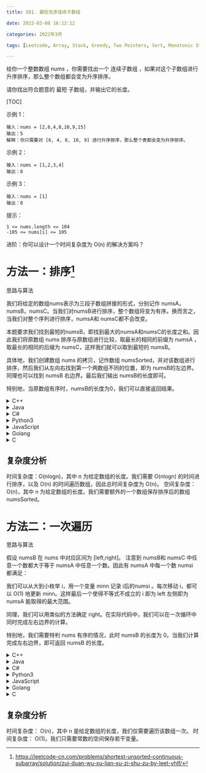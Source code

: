 ```yaml
---
title: 581. 最短无序连续子数组

date: 2022-03-08 16:12:12  

categories: 2022年3月

tags: [Leetcode, Array, Stack, Greedy, Two Pointers, Sort, Monotonic Stack]

---
```


给你一个整数数组 nums ，你需要找出一个 连续子数组 ，如果对这个子数组进行升序排序，那么整个数组都会变为升序排序。

请你找出符合题意的 最短 子数组，并输出它的长度。


<!-- more -->

[TOC]



示例 1：

    输入：nums = [2,6,4,8,10,9,15]
    输出：5
    解释：你只需要对 [6, 4, 8, 10, 9] 进行升序排序，那么整个表都会变为升序排序。
示例 2：

    输入：nums = [1,2,3,4]
    输出：0
示例 3：

    输入：nums = [1]
    输出：0


提示：

    1 <= nums.length <= 104
    -105 <= nums[i] <= 105


进阶：你可以设计一个时间复杂度为 O(n) 的解决方案吗？



# 方法一：排序[^1]

思路与算法

我们将给定的数组nums表示为三段子数组拼接的形式，分别记作 numsA，numsB，numsC。当我们对numsB进行排序，整个数组将变为有序。换而言之，当我们对整个序列进行排序，numsA和 numsC都不会改变。

本题要求我们找到最短的numsB，即找到最大的numsA和numsC的长度之和。因此我们将原数组 nums 排序与原数组进行比较，取最长的相同的前缀为 numsA ，取最长的相同的后缀为 numsC，这样我们就可以取到最短的 numsB。

具体地，我们创建数组  nums 的拷贝，记作数组  numsSorted，并对该数组进行排序，然后我们从左向右找到第一个两数组不同的位置，即为 
numsB的左边界。同理也可以找到 numsB 右边界。最后我们输出 numsB的长度即可。

特别地，当原数组有序时，numsB的长度为0，我们可以直接返回结果。



<details>
    <summary>C++</summary>
    
```
class Solution {
public:
    int findUnsortedSubarray(vector<int>& nums) {
        if (is_sorted(nums.begin(), nums.end())) {
            return 0;
        }
        vector<int> numsSorted(nums);
        sort(numsSorted.begin(), numsSorted.end());
        int left = 0;
        while (nums[left] == numsSorted[left]) {
            left++;
        }
        int right = nums.size() - 1;
        while (nums[right] == numsSorted[right]) {
            right--;
        }
        return right - left + 1;
    }
};
```
</details>


<details>
    <summary>Java</summary>
    
```
class Solution {
    public int findUnsortedSubarray(int[] nums) {
        if (isSorted(nums)) {
            return 0;
        }
        int[] numsSorted = new int[nums.length];
        System.arraycopy(nums, 0, numsSorted, 0, nums.length);
        Arrays.sort(numsSorted);
        int left = 0;
        while (nums[left] == numsSorted[left]) {
            left++;
        }
        int right = nums.length - 1;
        while (nums[right] == numsSorted[right]) {
            right--;
        }
        return right - left + 1;
    }

    public boolean isSorted(int[] nums) {
        for (int i = 1; i < nums.length; i++) {
            if (nums[i] < nums[i - 1]) {
                return false;
            }
        }
        return true;
    }
}
```
</details>

<details>
    <summary>C#</summary>
    
```
public class Solution {
    public int FindUnsortedSubarray(int[] nums) {
        if (IsSorted(nums)) {
            return 0;
        }
        int[] numsSorted = new int[nums.Length];
        Array.Copy(nums, numsSorted, nums.Length);
        Array.Sort(numsSorted);
        int left = 0;
        while (nums[left] == numsSorted[left]) {
            left++;
        }
        int right = nums.Length - 1;
        while (nums[right] == numsSorted[right]) {
            right--;
        }
        return right - left + 1;
    }

    public bool IsSorted(int[] nums) {
        for (int i = 1; i < nums.Length; i++) {
            if (nums[i] < nums[i - 1]) {
                return false;
            }
        }
        return true;
    }
}

```
</details>

<details>
    <summary>Python3</summary>
    
```

class Solution:
    def findUnsortedSubarray(self, nums: List[int]) -> int:
        n = len(nums)

        def isSorted() -> bool:
            for i in range(1, n):
                if nums[i - 1] > nums[i]:
                    return False
            return True
        
        if isSorted():
            return 0
        
        numsSorted = sorted(nums)
        left = 0
        while nums[left] == numsSorted[left]:
            left += 1

        right = n - 1
        while nums[right] == numsSorted[right]:
            right -= 1
        
        return right - left + 1

```
</details>

<details>
    <summary>JavaScript</summary>
    
```

var findUnsortedSubarray = function(nums) {
    if (isSorted(nums)) {
        return 0;
    }
    const numsSorted = [...nums].sort((a, b) => a - b);
    let left = 0;
    while (nums[left] === numsSorted[left]) {
        left++;
    }
    let right = nums.length - 1;
    while (nums[right] == numsSorted[right]) {
        right--;
    }
    return right - left + 1;
};

const isSorted = (nums) => {
    for (let i = 1; i < nums.length; i++) {
        if (nums[i] < nums[i - 1]) {
            return false;
        }
    }
    return true;
}

```
</details>

<details>
    <summary>Golang</summary>
    
```
func findUnsortedSubarray(nums []int) int {
    if sort.IntsAreSorted(nums) {
        return 0
    }
    numsSorted := append([]int(nil), nums...)
    sort.Ints(numsSorted)
    left, right := 0, len(nums)-1
    for nums[left] == numsSorted[left] {
        left++
    }
    for nums[right] == numsSorted[right] {
        right--
    }
    return right - left + 1
}
```
</details>


<details>
    <summary>C</summary>
    
```
bool is_sorted(int* arr, int arrSize) {
    for (int i = 1; i < arrSize; i++) {
        if (arr[i - 1] > arr[i]) {
            return false;
        }
    }
    return true;
}

int cmp(int* a, int* b) {
    return *a - *b;
}

int findUnsortedSubarray(int* nums, int numsSize) {
    if (is_sorted(nums, numsSize)) {
        return 0;
    }
    int numsSorted[numsSize];
    memcpy(numsSorted, nums, sizeof(int) * numsSize);
    qsort(numsSorted, numsSize, sizeof(int), cmp);
    int left = 0;
    while (nums[left] == numsSorted[left]) {
        left++;
    }
    int right = numsSize - 1;
    while (nums[right] == numsSorted[right]) {
        right--;
    }
    return right - left + 1;
}

```
</details>


## 复杂度分析

时间复杂度：O(nlogn)，其中 n 为给定数组的长度。我们需要  O(nlogn) 的时间进行排序，以及  O(n) 的时间遍历数组，因此总时间复杂度为 O(n)。
空间复杂度： O(n)，其中  n 为给定数组的长度。我们需要额外的一个数组保存排序后的数组  numsSorted。


# 方法二：一次遍历

思路与算法

假设 numsB 在  nums 中对应区间为  [left,right]。
 注意到 numsB和  numsC 中任意一个数都大于等于  numsA 中任意一个数。因此有 
numsA 中每一个数 numsi 都满足：


我们可以从大到小枚举  i，用一个变量  minn 记录 i后的numsi 。每次移动  i，都可以 
 O(1) 地更新  minn。这样最后一个使得不等式不成立的 i 即为  left 左侧即为  numsA 能取得的最大范围。

同理，我们可以用类似的方法确定 right。在实际代码中，我们可以在一次循环中同时完成左右边界的计算。

特别地，我们需要特判  nums 有序的情况，此时  numsB 的长度为  0。当我们计算完成左右边界，即可返回  numsB 的长度。
  


<details>
    <summary>C++</summary>
    
```
class Solution {
public:
    int findUnsortedSubarray(vector<int>& nums) {
        int n = nums.size();
        int maxn = INT_MIN, right = -1;
        int minn = INT_MAX, left = -1;
        for (int i = 0; i < n; i++) {
            if (maxn > nums[i]) {
                right = i;
            } else {
                maxn = nums[i];
            }
            if (minn < nums[n - i - 1]) {
                left = n - i - 1;
            } else {
                minn = nums[n - i - 1];
            }
        }
        return right == -1 ? 0 : right - left + 1;
    }
}; 
```
</details>
<details>
    <summary>Java</summary>
    
```
class Solution {
    public int findUnsortedSubarray(int[] nums) {
        int n = nums.length;
        int maxn = Integer.MIN_VALUE, right = -1;
        int minn = Integer.MAX_VALUE, left = -1;
        for (int i = 0; i < n; i++) {
            if (maxn > nums[i]) {
                right = i;
            } else {
                maxn = nums[i];
            }
            if (minn < nums[n - i - 1]) {
                left = n - i - 1;
            } else {
                minn = nums[n - i - 1];
            }
        }
        return right == -1 ? 0 : right - left + 1;
    }
}
 
```
</details>
<details>
    <summary>C#</summary>
    
```
public class Solution {
    public int FindUnsortedSubarray(int[] nums) {
        int n = nums.Length;
        int maxn = int.MinValue, right = -1;
        int minn = int.MaxValue, left = -1;
        for (int i = 0; i < n; i++) {
            if (maxn > nums[i]) {
                right = i;
            } else {
                maxn = nums[i];
            }
            if (minn < nums[n - i - 1]) {
                left = n - i - 1;
            } else {
                minn = nums[n - i - 1];
            }
        }
        return right == -1 ? 0 : right - left + 1;
    }
} 
```
</details>
<details>
    <summary>Python3</summary>
    
```
class Solution:
    def findUnsortedSubarray(self, nums: List[int]) -> int:
        n = len(nums)
        maxn, right = float("-inf"), -1
        minn, left = float("inf"), -1

        for i in range(n):
            if maxn > nums[i]:
                right = i
            else:
                maxn = nums[i]
            
            if minn < nums[n - i - 1]:
                left = n - i - 1
            else:
                minn = nums[n - i - 1]
        
        return 0 if right == -1 else right - left + 1
 
```
</details>
<details>
    <summary>JavaScript</summary>
    
```
var findUnsortedSubarray = function(nums) {
    const n = nums.length;
    let maxn = -Number.MAX_VALUE, right = -1;
    let minn = Number.MAX_VALUE, left = -1;
    for (let i = 0; i < n; i++) {
        if (maxn > nums[i]) {
            right = i;
        } else {
            maxn = nums[i];
        }
        if (minn < nums[n - i - 1]) {
            left = n - i - 1;
        } else {
            minn = nums[n - i - 1];
        }
    }
    return right === -1 ? 0 : right - left + 1;
};
 
```
</details>
<details>
    <summary>Golang</summary>
    
```
func findUnsortedSubarray(nums []int) int {
    n := len(nums)
    minn, maxn := math.MaxInt64, math.MinInt64
    left, right := -1, -1
    for i, num := range nums {
        if maxn > num {
            right = i
        } else {
            maxn = num
        }
        if minn < nums[n-i-1] {
            left = n - i - 1
        } else {
            minn = nums[n-i-1]
        }
    }
    if right == -1 {
        return 0
    }
    return right - left + 1
}
 
```
</details>
<details>
    <summary>C</summary>
    
```
int findUnsortedSubarray(int* nums, int numsSize) {
    int n = numsSize;
    int maxn = INT_MIN, right = -1;
    int minn = INT_MAX, left = -1;
    for (int i = 0; i < n; i++) {
        if (maxn > nums[i]) {
            right = i;
        } else {
            maxn = nums[i];
        }
        if (minn < nums[n - i - 1]) {
            left = n - i - 1;
        } else {
            minn = nums[n - i - 1];
        }
    }
    return right == -1 ? 0 : right - left + 1;
}

```
</details>



## 复杂度分析

时间复杂度： O(n)，其中 n 是给定数组的长度，我们仅需要遍历该数组一次。
时间复杂度： O(1)。我们只需要常数的空间保存若干变量。




[^1]:https://leetcode-cn.com/problems/shortest-unsorted-continuous-subarray/solution/zui-duan-wu-xu-lian-xu-zi-shu-zu-by-leet-yhlf/